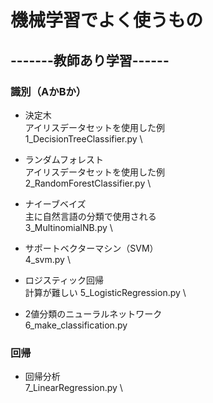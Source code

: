 # 機械学習でよく使うもの

## -------教師あり学習------

### 識別（AかBか）
- 決定木 \
アイリスデータセットを使用した例 \
    1_DecisionTreeClassifier.py \
    

- ランダムフォレスト \
アイリスデータセットを使用した例 \
    2_RandomForestClassifier.py \

- ナイーブベイズ \
    主に自然言語の分類で使用される \
    3_MultinomialNB.py \

- サポートベクターマシン（SVM） \
    4_svm.py \

- ロジスティック回帰 \
    計算が難しい
    5_LogisticRegression.py \

- 2値分類のニューラルネットワーク \
    6_make_classification.py

### 回帰
- 回帰分析 \
    7_LinearRegression.py \

    


